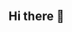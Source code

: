 ## Hi there 👋

<!--
**bento-xvi/bento-xvi** is a ✨ _special_ ✨ repository because its `README.md` (this file) appears on your GitHub profile.

Here are some ideas to get you started:

- 🔭 I’m currently working on the holy church ...
- 🌱 I’m currently learning everything ...
- 👯 I’m looking to collaborate on community ...
- 🤔 I’m looking for help with love ...
- 💬 Ask me about anything ...
- 📫 How to reach me: do not reach me ...
- 😄 Pronouns: he/him ...
- ⚡ Fun fact: im human...
-->
